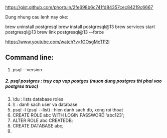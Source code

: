 https://gist.github.com/phortuin/2fe698b6c741fd84357cec84219c6667

Dung nhung cau lenh nay oke:

brew uninstall postgresql
brew install postgresql@13
brew services start postgresql@13
brew link postgresql@13 --force

https://www.youtube.com/watch?v=fGOsgMcTP2I

## Command line: 
1. psql --version
##### 2.  psql postgres : truy cap vap postges (muon dung postgres thi phai vao postgres truoc)
3. \du : lists database roles
4. \l : danh sach user va database
5. psql -l (psql --list) : hien danh sach db, xong roi thoat
6. CREATE ROLE abc WITH LOGIN PASSWORD 'abc123';
7. ALTER ROLE abc CREATEDB;
8. CREATE DATABASE abc;
9. 
